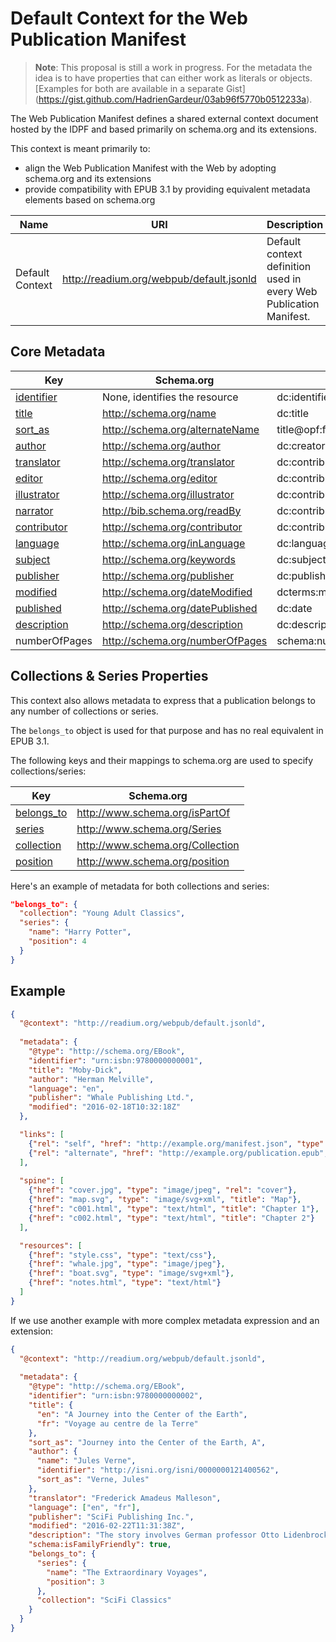 # Default Context for the Web Publication Manifest

>**Note**: This proposal is still a work in progress. For the metadata the idea is to have properties that can either work as literals or objects. [Examples for both are available in a separate Gist] (https://gist.github.com/HadrienGardeur/03ab96f5770b0512233a).

The Web Publication Manifest defines a shared external context document hosted by the IDPF and based primarily on schema.org and its extensions.

This context is meant primarily to:

- align the Web Publication Manifest with the Web by adopting schema.org and its extensions
- provide compatibility with EPUB 3.1 by providing equivalent metadata elements based on schema.org


| Name  | URI | Description | Required? |
| ---- | ----------- | ------------- | --------- |
Default Context | http://readium.org/webpub/default.jsonld  | Default context definition used in every Web Publication Manifest. | Yes |

## Core Metadata

| Key  | Schema.org | EPUB 3.1 |
| ---- | ---------- | -------- |
| [identifier](definitions.md#identifier) | None, identifies the resource  | dc:identifier |
| [title](definitions.md#title) | http://schema.org/name  | dc:title |
| [sort_as](definitions.md#title)  | http://schema.org/alternateName  | title@opf:file-as |
| [author](definitions.md#contributors) | http://schema.org/author  | dc:creator |
| [translator](definitions.md#contributors) | http://schema.org/translator  | dc:contributor@opf:role="trl" |
| [editor](definitions.md#contributors) | http://schema.org/editor  | dc:contributor@opf:role="edt" |
| [illustrator](definitions.md#contributors)| http://schema.org/illustrator  | dc:contributor@opf:role="ill" |
| [narrator](definitions.md#contributors) | http://bib.schema.org/readBy | dc:contributor@opf:role="nrt" |
| [contributor](definitions.md#contributors) | http://schema.org/contributor  | dc:contributor |
| [	language](definitions.md#language)  | http://schema.org/inLanguage  | dc:language |
| [subject](definitions.md#subjects)  | http://schema.org/keywords  | dc:subject |
| [	publisher](definitions.md#publisher)  | http://schema.org/publisher  | dc:publisher |
| [modified](definitions.md#identifier) | http://schema.org/dateModified  | dcterms:modified |
| [	published](definitions.md#publication-date)   | http://schema.org/datePublished  | dc:date |
| [	description](definitions.md#description)  | http://schema.org/description  | dc:description |
| numberOfPages  | http://schema.org/numberOfPages  | schema:numberOfPages |


## Collections & Series Properties

This context also allows metadata to express that a publication belongs to any number of collections or series.

The `belongs_to` object is used for that purpose and has no real equivalent in EPUB 3.1.

The following keys and their mappings to schema.org are used to specify collections/series:

| Key  | Schema.org |
| ---- | --- |
| [belongs_to](definitions.md#collections--series) | http://www.schema.org/isPartOf |
| [series](definitions.md#collections--series) | http://www.schema.org/Series |
| [collection](definitions.md#collections--series) | http://www.schema.org/Collection |
| [position](definitions.md#collections--series) | http://www.schema.org/position |

Here's an example of metadata for both collections and series:

```json
"belongs_to": {
  "collection": "Young Adult Classics",
  "series": {
    "name": "Harry Potter",
    "position": 4
  }
}
```

## Example

```json
{
  "@context": "http://readium.org/webpub/default.jsonld",
  
  "metadata": {
    "@type": "http://schema.org/EBook",
    "identifier": "urn:isbn:9780000000001",
    "title": "Moby-Dick",
    "author": "Herman Melville",
    "language": "en",
    "publisher": "Whale Publishing Ltd.",
    "modified": "2016-02-18T10:32:18Z"
  },

  "links": [
    {"rel": "self", "href": "http://example.org/manifest.json", "type": "application/webpub+json"},
    {"rel": "alternate", "href": "http://example.org/publication.epub", "type": "application/epub+zip"}
  ],
  
  "spine": [
    {"href": "cover.jpg", "type": "image/jpeg", "rel": "cover"}, 
    {"href": "map.svg", "type": "image/svg+xml", "title": "Map"}, 
    {"href": "c001.html", "type": "text/html", "title": "Chapter 1"}, 
    {"href": "c002.html", "type": "text/html", "title": "Chapter 2"}
  ],

  "resources": [
    {"href": "style.css", "type": "text/css"}, 
    {"href": "whale.jpg", "type": "image/jpeg"}, 
    {"href": "boat.svg", "type": "image/svg+xml"}, 
    {"href": "notes.html", "type": "text/html"}
  ]
}
```

If we use another example with more complex metadata expression and an extension:

```json
{
  "@context": "http://readium.org/webpub/default.jsonld",
  
  "metadata": {
    "@type": "http://schema.org/EBook",
    "identifier": "urn:isbn:9780000000002",
    "title": {
      "en": "A Journey into the Center of the Earth",
      "fr": "Voyage au centre de la Terre"
    },
    "sort_as": "Journey into the Center of the Earth, A",
    "author": {
      "name": "Jules Verne",
      "identifier": "http://isni.org/isni/0000000121400562",
      "sort_as": "Verne, Jules"
    },
    "translator": "Frederick Amadeus Malleson",
    "language": ["en", "fr"],
    "publisher": "SciFi Publishing Inc.",
    "modified": "2016-02-22T11:31:38Z",
    "description": "The story involves German professor Otto Lidenbrock who believes there are volcanic tubes going toward the centre of the Earth. He, his nephew Axel, and their guide Hans descend into the Icelandic volcano Snæfellsjökull, encountering many adventures, including prehistoric animals and natural hazards, before eventually coming to the surface again in southern Italy, at the Stromboli volcano.",
    "schema:isFamilyFriendly": true,
    "belongs_to": {
      "series": {
        "name": "The Extraordinary Voyages",
        "position": 3
      },
      "collection": "SciFi Classics"
    }
  }
}
```
